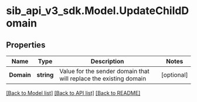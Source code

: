 # sib_api_v3_sdk.Model.UpdateChildDomain
## Properties

Name | Type | Description | Notes
------------ | ------------- | ------------- | -------------
**Domain** | **string** | Value for the sender domain that will replace the existing domain | [optional] 

[[Back to Model list]](../README.md#documentation-for-models) [[Back to API list]](../README.md#documentation-for-api-endpoints) [[Back to README]](../README.md)

